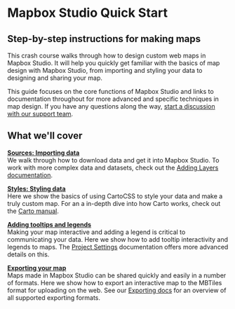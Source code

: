 Mapbox Studio Quick Start
=======================

## Step-by-step instructions for making maps


This crash course walks through how to design custom web maps in Mapbox Studio. It will help you quickly get familiar with the basics of map design with Mapbox Studio, from importing and styling your data to designing and sharing your map. 

This guide focuses on the core functions of Mapbox Studio and links to documentation throughout for more advanced and specific techniques in map design. If you have any questions along the way, [start a discussion with our support team](http://support.mapbox.com).


## What we'll cover

<div class='summary'>
	
  <p><strong><a href='#'>Sources: Importing data</a></strong><br /> We walk through how to download data and get it into Mapbox Studio. To work with more complex data and datasets, check out the <a href="/Mapbox Studio/docs/manual/adding-layers/">Adding Layers documentation</a>.</p> 

  <p><strong><a href='#'>Styles: Styling data</a></strong><br /> Here we show the basics of using CartoCSS to style your data and make a truly custom map. For an a in-depth dive into how Carto works, check out the <a href="/Mapbox Studio/docs/manual/carto">Carto manual</a>.</p> 

  <p><strong><a href='#'>Adding tooltips and legends</a></strong><br /> Making your map interactive and adding a legend is critical to communicating your data. Here we show how to add tooltip interactivity and legends to maps. The <a href="/Mapbox Studio/docs/manual/project-settings">Project Settings</a> documentation offers more advanced details on this. </p> 

  <p><strong><a href=#'>Exporting your map</a></strong><br /> Maps made in Mapbox Studio can be shared quickly and easily in a number of formats. Here we show how to export an interactive map to the MBTiles format for uploading on the web. See our <a href="/Mapbox Studio/docs/manual/exporting/">Exporting docs</a> for an overview of all supported exporting formats.</p> 

</div>